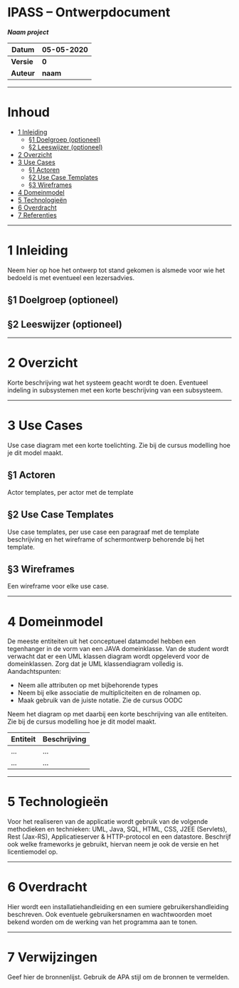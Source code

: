 IPASS – Ontwerpdocument
=======================

***Naam project***

| Datum      | 05-05-2020 |
|------------|------------|
| __Versie__ | __0__      |
| __Auteur__ | __naam__   |

---

# Inhoud
 - [1 Inleiding](#1-inleiding)
   - [§1 Doelgroep (optioneel)](#§1-doelgroep-(optioneel))
   - [§2 Leeswijzer (optioneel)](#§2-leeswijzer-(optioneel))
 - [2 Overzicht](#2-overzicht)
 - [3 Use Cases](#3-use-cases)
   - [§1 Actoren](#§1-actoren)
   - [§2 Use Case Templates](#§2-use-case-templates)
   - [§3 Wireframes](#§3-wireframes)
 - [4 Domeinmodel](#4-domeinmodel)
 - [5 Technologieën](#5-technologieën)
 - [6 Overdracht](#6-overdracht)
 - [7 Referenties](#7-referenties)

---

# 1 Inleiding
Neem hier op hoe het ontwerp tot stand gekomen is alsmede voor wie het bedoeld is met eventueel een lezersadvies.

## §1 Doelgroep (optioneel)

## §2 Leeswijzer (optioneel)

---

# 2 Overzicht
Korte beschrijving wat het systeem geacht wordt te doen. Eventueel indeling in subsystemen met een korte beschrijving van een subsysteem.

---

# 3 Use Cases
Use case diagram met een korte toelichting. Zie bij de cursus modelling hoe je dit model maakt.

## §1 Actoren
Actor templates, per actor met de template 

## §2 Use Case Templates
Use case templates, per use case een paragraaf met de template beschrijving en het wireframe of schermontwerp behorende bij het template.

## §3 Wireframes
Een wireframe voor elke use case.

---

# 4 Domeinmodel
De meeste entiteiten uit het conceptueel datamodel hebben een tegenhanger in de vorm van een JAVA domeinklasse. Van de student wordt verwacht dat er een UML klassen diagram wordt opgeleverd voor de domeinklassen. Zorg dat je UML klassendiagram volledig is.  
Aandachtspunten:
-	Neem alle attributen op met bijbehorende types 
-	Neem bij elke associatie de multipliciteiten en de rolnamen op. 
-	Maak gebruik van de juiste notatie. Zie de cursus OODC

Neem het diagram op met daarbij een korte beschrijving van alle entiteiten. Zie bij de cursus modelling hoe je dit model maakt.

| Entiteit | Beschrijving |
|----------|--------------|
|   ...    |     ...      |
|   ...    |     ...      |

---

# 5 Technologieën
Voor het realiseren van de applicatie wordt gebruik van de volgende methodieken en technieken: UML, Java, SQL, HTML, CSS, J2EE (Servlets), Rest (Jax-RS), Applicatieserver 
& HTTP-protocol en een datastore. Beschrijf ook welke frameworks je gebruikt, hiervan neem je ook de versie en het licentiemodel op.

---

# 6 Overdracht
Hier wordt een installatiehandleiding en een sumiere gebruikershandleiding beschreven. Ook eventuele gebruikersnamen en wachtwoorden moet bekend worden om de werking van het programma aan te tonen.

---

# 7 Verwijzingen
Geef hier de bronnenlijst. Gebruik de APA stijl om de bronnen te vermelden.
